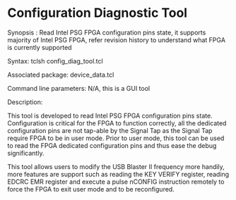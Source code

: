 # Configuration Diagnostic Tool

Synopsis : Read Intel PSG FPGA configuration pins state, it supports majority of Intel PSG FPGA, refer revision history to understand what FPGA is currently supported

Syntax:  tclsh config_diag_tool.tcl

Associated package: device_data.tcl

Command line parameters:  N/A, this is a GUI tool

Description:

This tool is developed to read Intel PSG FPGA configuration pins state. Configuration is critical for the FPGA to function correctly, all the dedicated configuration pins are not tap-able by the Signal Tap as the Signal Tap require FPGA to be in user mode. Prior to user mode, this tool can be used to read the FPGA dedicated configuration pins and thus ease the debug significantly.

This tool allows users to modify the USB Blaster II frequency more handily, more features are support such as reading the KEY VERIFY register, reading EDCRC EMR register and execute a pulse nCONFIG instruction remotely to force the FPGA to exit user mode and to be reconfigured.
